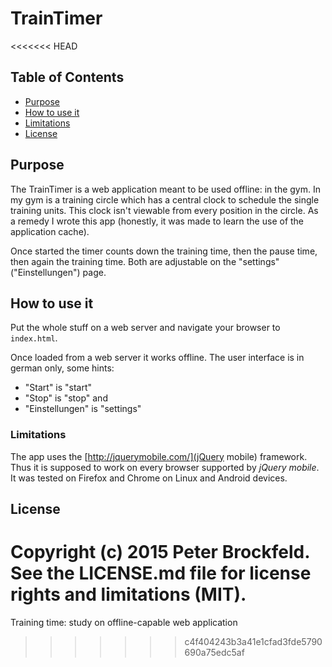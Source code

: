 # TrainTimer
<<<<<<< HEAD

## Table of Contents

* [Purpose](#purpose)
* [How to use it](#how-to-use-it)
 * [Limitations](#limitations)
* [License](#license) 

## Purpose

The TrainTimer is a web application meant to be used offline: in the gym. In my gym is a training circle which has a central clock to schedule the single training units. This clock isn't viewable from every position in the circle. As a remedy I wrote this app (honestly, it was made to learn the use of the application cache).

Once started the timer counts down the training time, then the pause time, then again the training time. Both are adjustable on the "settings" ("Einstellungen") page.

## How to use it

Put the whole stuff on a web server and navigate your browser to `index.html`.

Once loaded from a web server it works offline. The user interface is in german only, some hints:

 * "Start" is "start"
 * "Stop" is "stop" and
 * "Einstellungen" is "settings"
 
### Limitations

The app uses the [http://jquerymobile.com/](jQuery mobile) framework. Thus it is supposed to work on every browser supported by *jQuery mobile*. It was tested on Firefox and Chrome on Linux and Android devices.

## License

Copyright (c) 2015 Peter Brockfeld. See the LICENSE.md file for license rights and limitations (MIT).
=======
Training time: study on offline-capable web application
>>>>>>> c4f404243b3a41e1cfad3fde5790690a75edc5af
